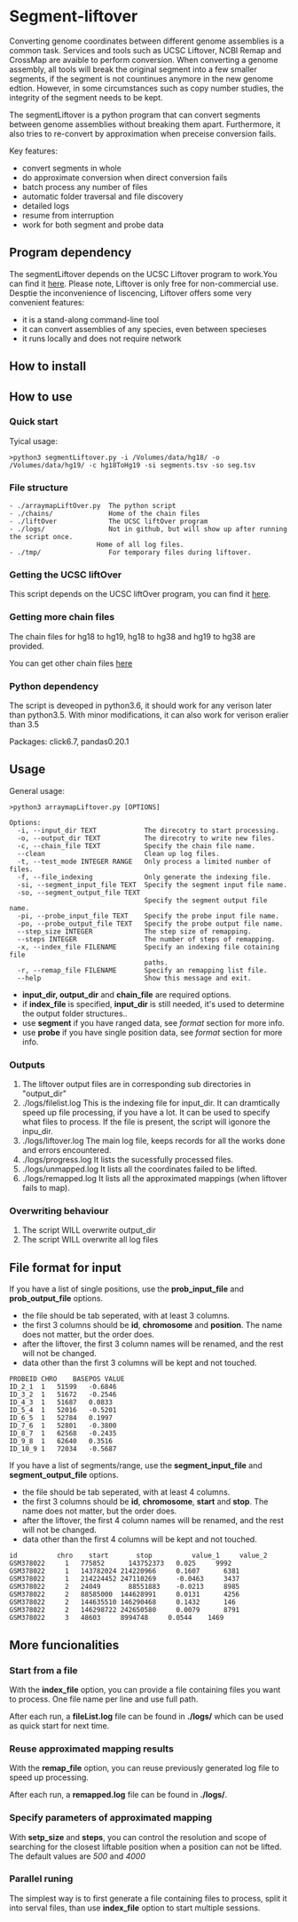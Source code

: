 # Segment-liftover
Converting genome coordinates between different genome assemblies is a common task. Services and tools such as UCSC Liftover, NCBI Remap and CrossMap are avaible to perform conversion. When converting a genome assembly, all tools will break the original segment into a few smaller segments, if the segment is not countinues anymore in the new genome edtion. However, in some circumstances such as copy number studies, the integrity of the segment needs to be kept.

The segmentLiftover is a python program that can convert segments between genome assemblies without breaking them apart. Furthermore, it also tries to re-convert by approximation when preceise conversion fails.

Key features:
- convert segments in whole
- do approximate conversion when direct conversion fails
- batch process any number of files
- automatic folder traversal and file discovery
- detailed logs
- resume from interruption
- work for both segment and probe data

## Program dependency
The segmentLiftover depends on the UCSC Liftover program to work.You can find it [here](https://genome-store.ucsc.edu/).
Please note, Liftover is only free for non-commercial use. Desptie the inconvenience of liscencing, Liftover offers some very convenient features:
- it is a stand-along command-line tool
- it can convert assemblies of any species, even between specieses
- it runs locally and does not require network

## How to install

## How to use

### Quick start
Tyical usage:
```
>python3 segmentLiftover.py -i /Volumes/data/hg18/ -o /Volumes/data/hg19/ -c hg18ToHg19 -si segments.tsv -so seg.tsv
```

### File structure
```
- ./arraymapLiftOver.py  The python script
- ./chains/              Home of the chain files
- ./liftOver             The UCSC liftOver program
- ./logs/                Not in github, but will show up after running the script once.
                      Home of all log files.
- ./tmp/                 For temporary files during liftover.
```

### Getting the UCSC liftOver
This script depends on the UCSC liftOver program, you can find it [here](https://genome-store.ucsc.edu/).

### Getting more chain files
The chain files for hg18 to hg19, hg18 to hg38 and hg19 to hg38 are provided.

You can get other chain files [here](http://hgdownload.cse.ucsc.edu/downloads.html)

### Python dependency
The script is deveoped in python3.6, it should work for any verison later than python3.5. 
With minor modifications, it can also work for verison eralier than 3.5

Packages: click6.7, pandas0.20.1

## Usage

General usage:
```
>python3 arraymapLiftover.py [OPTIONS]

Options:
  -i, --input_dir TEXT            The direcotry to start processing.
  -o, --output_dir TEXT           The direcotry to write new files.
  -c, --chain_file TEXT           Specify the chain file name.
  --clean                         Clean up log files.
  -t, --test_mode INTEGER RANGE   Only process a limited number of files.
  -f, --file_indexing             Only generate the indexing file.
  -si, --segment_input_file TEXT  Specify the segment input file name.
  -so, --segment_output_file TEXT
                                  Specify the segment output file name.
  -pi, --probe_input_file TEXT    Specify the probe input file name.
  -po, --probe_output_file TEXT   Specify the probe output file name.
  --step_size INTEGER             The step size of remapping.
  --steps INTEGER                 The number of steps of remapping.
  -x, --index_file FILENAME       Specify an indexing file cotaining file
                                  paths.
  -r, --remap_file FILENAME       Specify an remapping list file.
  --help                          Show this message and exit.
```

- **input_dir, output_dir** and **chain_file** are required options.
- if **index_file** is specified, **input_dir** is still needed, it's used to determine the output folder structures..
- use **segment** if you have ranged data, see *format* section for more info.
- use **probe** if you have single position data, see *format* section for more info.



### Outputs
1. The liftover output files are in corresponding sub directories in "output_dir"
2. ./logs/filelist.log    This is the indexing file for input_dir.
                          It can dramtically speed up file processing, if you have a lot.
                          It can be used to specify what files to process.
                          If the file is present, the script will igonore the inpu_dir.
3. ./logs/liftover.log    The main log file, keeps records for all the works done and errors encountered.
4. ./logs/progress.log    It lists the sucessfully processed files.
5. ./logs/unmapped.log    It lists all the coordinates failed to be lifted.
6. ./logs/remapped.log    It lists all the approximated mappings (when liftover fails to map).

### Overwriting behaviour
1. The script WILL overwrite output_dir
2. The script WILL overwrite all log files


## File format for input
If you have a list of single positions, use the **prob_input_file** and **prob_output_file** options.

- the file should be tab seperated, with at least 3 columns. 
- the first 3 columns should be **id**, **chromosome** and **position**. The name does not matter, but the order does.
- after the liftover, the first 3 column names will be renamed, and the rest will not be changed.
- data other than the first 3 columns will be kept and not touched.

```
PROBEID	CHRO	BASEPOS	VALUE
ID_2_1	1	51599	-0.6846
ID_3_2	1	51672	-0.2546
ID_4_3	1	51687	0.0833
ID_5_4	1	52016	-0.5201
ID_6_5	1	52784	0.1997
ID_7_6	1	52801	-0.3800
ID_8_7	1	62568	-0.2435
ID_9_8	1	62640	0.3516
ID_10_9	1	72034	-0.5687
```

If you have a list of segments/range, use the **segment_input_file** and **segment_output_file** options.

- the file should be tab seperated, with at least 4 columns. 
- the first 3 columns should be **id**, **chromosome**, **start** and **stop**. The name does not matter, but the order does.
- after the liftover, the first 4 column names will be renamed, and the rest will not be changed.
- data other than the first 4 columns will be kept and not touched.
```
id	        chro	start	    stop	      value_1	  value_2
GSM378022	  1	  775852	  143752373	  0.025	    9992
GSM378022	  1	  143782024	214220966	  0.1607	  6381
GSM378022	  1	  214224452	247110269	  -0.0463	  3437
GSM378022	  2	  24049	      88551883	  -0.0213	  8985
GSM378022	  2	  88585000	144628991	  0.0131	  4256
GSM378022	  2	  144635510	146290468	  0.1432	  146
GSM378022	  2	  146298722	242650580	  0.0079	  8791
GSM378022	  3	  48603	    8994748	    0.0544	  1469
```
## More funcionalities

### Start from a file
With the **index_file** option, you can provide a file containing files you want to process. One file name per line and use full path.

After each run, a **fileList.log** file can be found in **./logs/** which can be used as quick start for next time.

### Reuse approximated mapping results
With the **remap_file** option, you can reuse previously generated log file to speed up processing.

After each run, a **remapped.log** file can be found in **./logs/**.

### Specify parameters of approximated mapping
With **setp_size** and **steps**, you can control the resolution and scope of searching for the closest liftable position when a position can not be lifted. The default values are *500* and *4000*

### Parallel runing
The simplest way is to first generate a file containing files to process, split it into serval files, than use **index_file** option to start multiple sessions.
